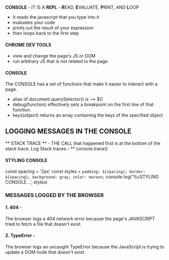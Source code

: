 **CONSOLE** - IT IS A **REPL** - 
**R**EAD, **E**VALUATE, **P**RINT, AND **L**OOP

- It reads the javascript that you type into it
- evaluates your code
- prints out the result of your expression
- then loops back to the first step


#### CHROME DEV TOOLS 

- view and change the page's JS or DOM
- run arbitrary JS that is not related  to the page


#### CONSOLE
The CONSOLE has a set of functions that make it easier to interact with a page.

- alias of document.querySelector() is --> $()
- debug(function) effectively sets a breakpoint on the first line of that function.
- keys(object) returns an array containing the keys of the specified object


## LOGGING MESSAGES IN THE CONSOLE

** STACK TRACE ** - THE CALL that happened first is at the bottom of the stack trace.
Log Stack traces - ** console.trace()


#### STYLING CONSOLE
const spacing = '2px'
const styles = `padding: ${spacing}; border: ${spacing}; background: gray; color: maroon;`
console.log('%cSTYLING CONSOLE...', styles)


### MESSAGES LOGGED BY THE BROWSER
#### 1. 404 -
The browser logs a 404 network error because the page's JAVASCRIPT tried to fetch a file that doesn't exist.

#### 2. TypeError -
The browser logs an uncaught TypeError because the JavaScript is trying to update a DOM node that doesn't exist.
